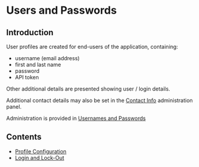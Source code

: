 # Users and Passwords

## Introduction

User profiles are created for end-users of the application, containing:

- username (email address)
- first and last name
- password
- API token

Other additional details are presented showing user / login details.

Additional contact details may also be set in the [Contact Info](/help/admin_reference/contact_infos/0_introduction) administration panel.

Administration is provided in [Usernames and Passwords](/admin/manage_users)

## Contents

- [Profile Configuration](user_profile_configuration)
- [Login and Lock-Out](login_and_lockout)